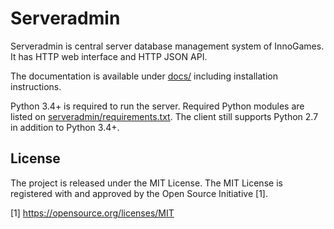 Serveradmin
===========

Serveradmin is central server database management system of InnoGames.  It
has HTTP web interface and HTTP JSON API.

The documentation is available under [docs/](docs/index.rst) including
installation instructions.

Python 3.4+ is required to run the server.  Required Python modules are listed
on [serveradmin/requirements.txt](serveradmin/requirements.txt).  The client
still supports Python 2.7 in addition to Python 3.4+.

License
-------

The project is released under the MIT License.  The MIT License is registered
with and approved by the Open Source Initiative [1].

[1] https://opensource.org/licenses/MIT

